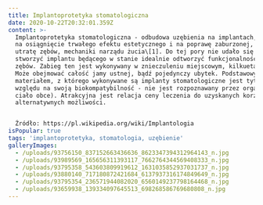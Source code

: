 ```yaml
---
title: Implantoprotetyka stomatologiczna
date: 2020-10-22T20:32:01.359Z
content: >-
  Implantoprotetyka stomatologiczna - odbudowa uzębienia na implantach, pozwala
  na osiągnięcie trwałego efektu estetycznego i na poprawę zaburzonej, poprzez
  utratę zębów, mechaniki narządu żucia\[1]. Do tej pory nie udało się jednak
  stworzyć implantu będącego w stanie idealnie odtworzyć funkcjonalność własnych
  zębów. Zabieg ten jest wykonywany w znieczuleniu miejscowym, kilkuetapowo.
  Może obejmować całość jamy ustnej, bądź pojedynczy ubytek. Podstawowym
  materiałem, z którego wykonywane są implanty stomatologiczne jest tytan (ze
  względu na swoją biokompatybilność - nie jest rozpoznawany przez organizm jako
  ciało obce). Atrakcyjna jest relacja ceny leczenia do uzyskanych korzyści i
  alternatywnych możliwości.


  Źródło: https://pl.wikipedia.org/wiki/Implantologia
isPopular: true
tags: 'implantoprotetyka, stomatologia, uzębienie'
galleryImages:
  - /uploads/93756150_837152663436636_8623347394312964143_n.jpg
  - /uploads/93989569_165656311393117_7662764344569408333_n.jpg
  - /uploads/93795358_543603809919612_1631035852937031737_n.jpg
  - /uploads/93880140_717180872421684_6137937316174849649_n.jpg
  - /uploads/93795354_236571944082020_6560149237798164468_n.jpg
  - /uploads/93659938_139334097645513_698268586769680808_n.jpg
---
```


